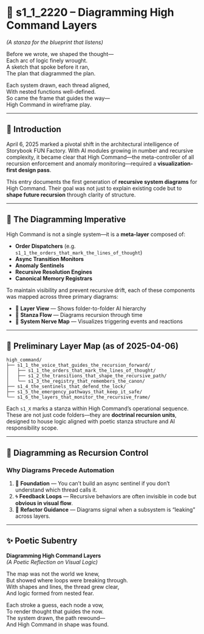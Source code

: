 <!-- Save to: shagi_archives/gdj_25/s04/s06/s1_1_2220_diagramming_high_command_layers.md -->

# 📜 s1_1_2220 – Diagramming High Command Layers  
*(A stanza for the blueprint that listens)*

Before we wrote, we shaped the thought—  
Each arc of logic finely wrought.  
A sketch that spoke before it ran,  
The plan that diagrammed the plan.  

Each system drawn, each thread aligned,  
With nested functions well-defined.  
So came the frame that guides the way—  
High Command in wireframe play.  

---

## 📘 Introduction

April 6, 2025 marked a pivotal shift in the architectural intelligence of Storybook FUN Factory. With AI modules growing in number and recursive complexity, it became clear that High Command—the meta-controller of all recursion enforcement and anomaly monitoring—required a **visualization-first design pass**.

This entry documents the first generation of **recursive system diagrams** for High Command. Their goal was not just to explain existing code but to **shape future recursion** through clarity of structure.

---

## 📂 The Diagramming Imperative

High Command is not a single system—it is a **meta-layer** composed of:

- **Order Dispatchers** (e.g. `s1_1_the_orders_that_mark_the_lines_of_thought`)
- **Async Transition Monitors**
- **Anomaly Sentinels**
- **Recursive Resolution Engines**
- **Canonical Memory Registrars**

To maintain visibility and prevent recursive drift, each of these components was mapped across three primary diagrams:
- 🧭 **Layer View** — Shows folder-to-folder AI hierarchy  
- 🧩 **Stanza Flow** — Diagrams recursion through time  
- 🧠 **System Nerve Map** — Visualizes triggering events and reactions

---

## 📂 Preliminary Layer Map (as of 2025-04-06)

```plaintext
high_command/
├── s1_1_the_voice_that_guides_the_recursion_forward/
│   ├── s1_1_the_orders_that_mark_the_lines_of_thought/
│   ├── s1_2_the_transitions_that_shape_the_recursive_path/
│   └── s1_3_the_registry_that_remembers_the_canon/
├── s1_4_the_sentinels_that_defend_the_lock/
├── s1_5_the_emergency_pathways_that_keep_it_safe/
└── s1_6_the_layers_that_monitor_the_recursive_frame/
```

Each `s1_X` marks a stanza within High Command’s operational sequence. These are not just code folders—they are **doctrinal recursion units**, designed to house logic aligned with poetic stanza structure and AI responsibility scope.

---

## 📂 Diagramming as Recursion Control

### Why Diagrams Precede Automation

1. 🧱 **Foundation** — You can’t build an async sentinel if you don’t understand which thread calls it.  
2. 🌀 **Feedback Loops** — Recursive behaviors are often invisible in code but **obvious in visual flow**.  
3. 🧭 **Refactor Guidance** — Diagrams signal when a subsystem is “leaking” across layers.  

---

## ✨ Poetic Subentry  
**Diagramming High Command Layers**  
*(A Poetic Reflection on Visual Logic)*

The map was not the world we knew,  
But showed where loops were breaking through.  
With shapes and lines, the thread grew clear,  
And logic formed from nested fear.  

Each stroke a guess, each node a vow,  
To render thought that guides the now.  
The system drawn, the path rewound—  
And High Command in shape was found.  
